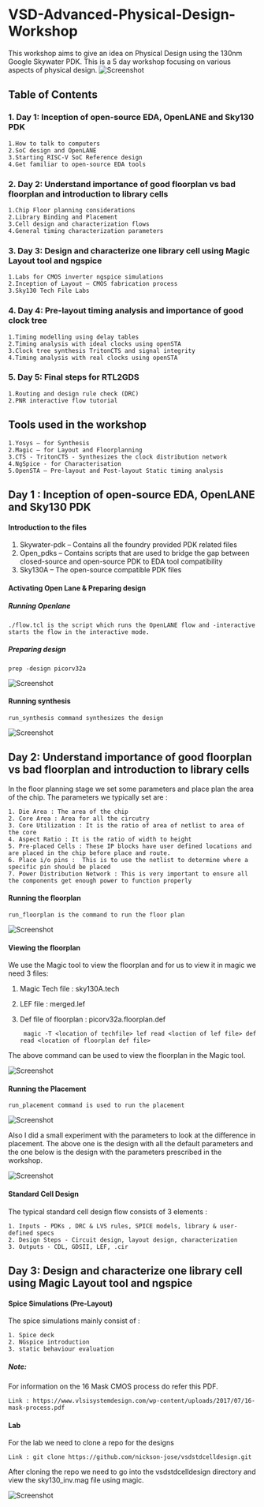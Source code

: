 # VSD-Advanced-Physical-Design-Workshop
This workshop aims to give an idea on Physical Design using the 130nm Google Skywater PDK. This is a 5 day workshop focusing on various aspects of physical design. 
![Screenshot](Images/apd.png)
## Table of Contents
### 1. Day 1: Inception of open-source EDA, OpenLANE and Sky130 PDK
    1.How to talk to computers
    2.SoC design and OpenLANE
    3.Starting RISC-V SoC Reference design
    4.Get familiar to open-source EDA tools
### 2. Day 2: Understand importance of good floorplan vs bad floorplan and introduction to library cells
    1.Chip Floor planning considerations
    2.Library Binding and Placement
    3.Cell design and characterization flows
    4.General timing characterization parameters
### 3. Day 3: Design and characterize one library cell using Magic Layout tool and ngspice
    1.Labs for CMOS inverter ngspice simulations
    2.Inception of Layout – CMOS fabrication process
    3.Sky130 Tech File Labs
### 4. Day 4: Pre-layout timing analysis and importance of good clock tree
    1.Timing modelling using delay tables
    2.Timing analysis with ideal clocks using openSTA
    3.Clock tree synthesis TritonCTS and signal integrity
    4.Timing analysis with real clocks using openSTA
### 5. Day 5: Final steps for RTL2GDS
    1.Routing and design rule check (DRC)
    2.PNR interactive flow tutorial

## Tools used in the workshop
    1.Yosys – for Synthesis
    2.Magic – for Layout and Floorplanning
    3.CTS - TritonCTS - Synthesizes the clock distribution network
    4.NgSpice - for Characterisation
    5.OpenSTA – Pre-layout and Post-layout Static timing analysis
    
## Day 1 : Inception of open-source EDA, OpenLANE and Sky130 PDK
#### Introduction to the files
1. Skywater-pdk – Contains all the foundry provided PDK related files
2. Open_pdks – Contains scripts that are used to bridge the gap between closed-source and open-source PDK to EDA tool compatibility
3. Sky130A – The open-source compatible PDK files
#### Activating Open Lane & Preparing design

##### Running Openlane
    ./flow.tcl is the script which runs the OpenLANE flow and -interactive starts the flow in the interactive mode. 
##### Preparing design
    prep -design picorv32a
![Screenshot](Images/prepdesign.png)

#### Running synthesis
    run_synthesis command synthesizes the design
![Screenshot](Images/Synth.png)

## Day 2: Understand importance of good floorplan vs bad floorplan and introduction to library cells
In the floor planning stage we set some parameters and place plan the area of the chip. The parameters we typically set are :

    1. Die Area : The area of the chip
    2. Core Area : Area for all the circutry
    3. Core Utilization : It is the ratio of area of netlist to area of the core
    4. Aspect Ratio : It is the ratio of width to height
    5. Pre-placed Cells : These IP blocks have user defined locations and are placed in the chip before place and route.
    6. Place i/o pins :  This is to use the netlist to determine where a specific pin should be placed
    7. Power Distribution Network : This is very important to ensure all the components get enough power to function properly
    
#### Running the floorplan
    run_floorplan is the command to run the floor plan
![Screenshot](Images/fp1.png)
#### Viewing the floorplan
We use the Magic tool to view the floorplan and for us to view it in magic we need 3 files:
1. Magic Tech file : sky130A.tech
2. LEF file : merged.lef
3. Def file of floorplan : picorv32a.floorplan.def

        magic -T <location of techfile> lef read <loction of lef file> def read <location of floorplan def file>
The above command can be used to view the floorplan in the Magic tool.

![Screenshot](Images/fdp.png)

#### Running the Placement
    run_placement command is used to run the placement 
![Screenshot](Images/floorplan.png)

 Also I did a small experiment with the parameters to look at the difference in placement. The above one is the design with all the default parameters and the one below is the design with the parameters prescribed in the workshop.

![Screenshot](Images/18.png)

#### Standard Cell Design
The typical standard cell design flow consists of 3 elements : 

    1. Inputs - PDKs , DRC & LVS rules, SPICE models, library & user-defined specs
    2. Design Steps - Circuit design, layout design, characterization
    3. Outputs - CDL, GDSII, LEF, .cir
    
## Day 3: Design and characterize one library cell using Magic Layout tool and ngspice
#### Spice Simulations (Pre-Layout)
The spice simulations mainly consist of : 

    1. Spice deck 
    2. NGspice introduction
    3. static behaviour evaluation 
    
##### Note:
For information on the 16 Mask CMOS process do refer this PDF.

    Link : https://www.vlsisystemdesign.com/wp-content/uploads/2017/07/16-mask-process.pdf
    
#### Lab
For the lab we need to clone a repo for the designs

    Link : git clone https://github.com/nickson-jose/vsdstdcelldesign.git
    
After cloning the repo we need to go into the vsdstdcelldesign directory and view the sky130_inv.mag file using magic. 

![Screenshot](Images/prelay.png)
